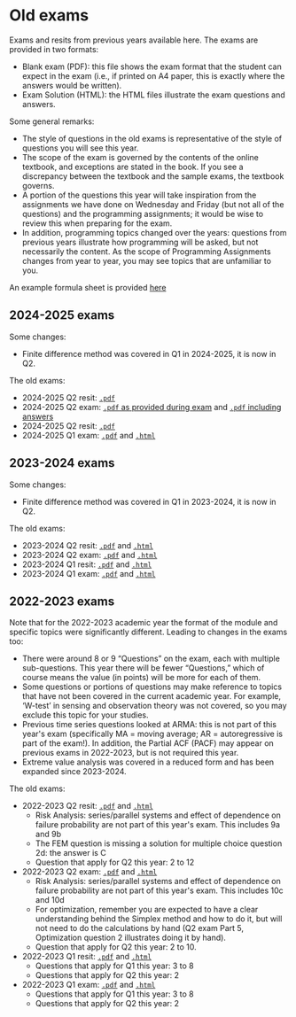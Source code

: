 # Old exams

Exams and resits from previous years available here. The exams are provided in two formats:

- Blank exam (PDF): this file shows the exam format that the student can expect in the exam (i.e., if printed on A4 paper, this is exactly where the answers would be written).
- Exam Solution (HTML): the HTML files illustrate the exam questions and answers.

Some general remarks:
- The style of questions in the old exams is representative of the style of questions you will see this year.
- The scope of the exam is governed by the contents of the online textbook, and exceptions are stated in the book. If you see a discrepancy between the textbook and the sample exams, the textbook governs.
- A portion of the questions this year will take inspiration from the assignments we have done on Wednesday and Friday (but not all of the questions) and the programming assignments; it would be wise to review this when preparing for the exam.
- In addition, programming topics changed over the years: questions from previous years illustrate how programming will be asked, but not necessarily the content. As the scope of Programming Assignments changes from year to year, you may see topics that are unfamiliar to you.

An example formula sheet is provided [here](https://archive.mude.citg.tudelft.nl/2024/files/Exams/Sample_Formula_Sheet.pdf)

## 2024-2025 exams

Some changes:
- Finite difference method was covered in Q1 in 2024-2025, it is now in Q2.

The old exams:
- 2024-2025 Q2 resit: [`.pdf`](https://files.mude.citg.tudelft.nl/2024-2025_Q2_R.pdf)
- 2024-2025 Q2 exam: [`.pdf` as provided during exam](https://files.mude.citg.tudelft.nl/2024-2025_Q2.pdf) and [`.pdf` including answers](https://archive.mude.citg.tudelft.nl/2024/files/Exams/24_Q2.pdf)
- 2024-2025 Q2 resit: [`.pdf`](https://files.mude.citg.tudelft.nl/2024-2025_Q1_R.pdf)
- 2024-2025 Q1 exam: [`.pdf`](https://archive.mude.citg.tudelft.nl/2024/files/Exams/24_Q2.pdf) and [`.html`](https://archive.mude.citg.tudelft.nl/2024/files/Exams/24_Q1.html)

## 2023-2024 exams

Some changes:
- Finite difference method was covered in Q1 in 2023-2024, it is now in Q2.

The old exams:
- 2023-2024 Q2 resit: [`.pdf`](https://archive.mude.citg.tudelft.nl/2024/files/Exams/23_Q2_resit.pdf) and [`.html`](https://archive.mude.citg.tudelft.nl/2024/files/Exams/23_Q2_resit.html)
- 2023-2024 Q2 exam: [`.pdf`](https://archive.mude.citg.tudelft.nl/2024/files/Exams/23_Q2.pdf) and [`.html`](https://archive.mude.citg.tudelft.nl/2024/files/Exams/23_Q2.html)
- 2023-2024 Q1 resit: [`.pdf`](https://archive.mude.citg.tudelft.nl/2024/files/Exams/23_Q1_resit.pdf) and [`.html`](https://archive.mude.citg.tudelft.nl/2024/files/Exams/23_Q1_resit.html)
- 2023-2024 Q1 exam: [`.pdf`](https://archive.mude.citg.tudelft.nl/2024/files/Exams/23_Q1.pdf) and [`.html`](https://archive.mude.citg.tudelft.nl/2024/files/Exams/23_Q1.html)

## 2022-2023 exams

Note that for the 2022-2023 academic year the format of the module and specific topics were significantly different. Leading to changes in the exams too:

- There were around 8 or 9 “Questions” on the exam, each with multiple sub-questions. This year there will be fewer “Questions,” which of course means the value (in points) will be more for each of them.
- Some questions or portions of questions may make reference to topics that have not been covered in the current academic year. For example, ‘W-test’ in sensing and observation theory was not covered, so you may exclude this topic for your studies.
- Previous time series questions looked at ARMA: this is not part of this year's exam (specifically MA = moving average; AR = autoregressive is part of the exam!). In addition, the Partial ACF (PACF) may appear on previous exams in 2022-2023, but is not required this year.
- Extreme value analysis was covered in a reduced form and has been expanded since 2023-2024.

The old exams:
- 2022-2023 Q2 resit: [`.pdf`](https://archive.mude.citg.tudelft.nl/2024/files/Exams/22_Q2_resit.pdf) and [`.html`](https://archive.mude.citg.tudelft.nl/2024/files/Exams/22_Q2_resit.html)
  - Risk Analysis: series/parallel systems and effect of dependence on failure probability are not part of this year's exam. This includes 9a and 9b
  - The FEM question is missing a solution for multiple choice question 2d: the answer is C
  - Question that apply for Q2 this year: 2 to 12
- 2022-2023 Q2 exam: [`.pdf`](https://archive.mude.citg.tudelft.nl/2024/files/Exams/22_Q2.pdf) and [`.html`](https://archive.mude.citg.tudelft.nl/2024/files/Exams/22_Q2.html)
  - Risk Analysis: series/parallel systems and effect of dependence on failure probability are not part of this year's exam. This includes 10c and 10d
  - For optimization, remember you are expected to have a clear understanding behind the Simplex method and how to do it, but will not need to do the calculations by hand (Q2 exam Part 5, Optimization question 2 illustrates doing it by hand).
  - Question that apply for Q2 this year: 2 to 10.
- 2022-2023 Q1 resit: [`.pdf`](https://archive.mude.citg.tudelft.nl/2024/files/Exams/22_Q1_resit.pdf) and [`.html`](https://archive.mude.citg.tudelft.nl/2024/files/Exams/22_Q1_resit.html)
  - Questions that apply for Q1 this year: 3 to 8
  - Questions that apply for Q2 this year: 2
- 2022-2023 Q1 exam: [`.pdf`](https://archive.mude.citg.tudelft.nl/2024/files/Exams/22_Q1.pdf) and [`.html`](https://archive.mude.citg.tudelft.nl/2024/files/Exams/22_Q1.html)
  - Questions that apply for Q1 this year: 3 to 8
  - Questions that apply for Q2 this year: 2
